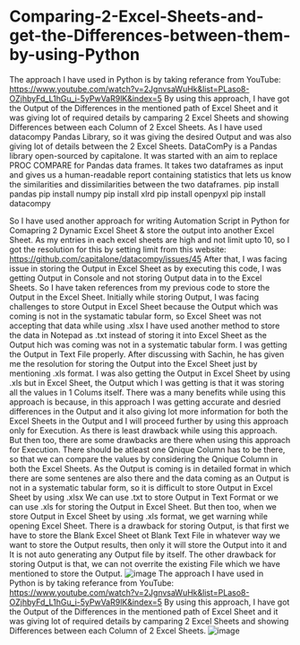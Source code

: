 # Comparing-2-Excel-Sheets-and-get-the-Differences-between-them-by-using-Python
The  approach I have used in Python is by taking referance from YouTube: 
https://www.youtube.com/watch?v=2JgnvsaWuHk&list=PLaso8-OZjhbyFd_L1hGu_i-5yPwVaR9lK&index=5
By using this approach, I have got the Output of the Differences in the mentioned path of Excel Sheet and it was giving lot of required details by camparing 2 Excel Sheets and showing Differences between each Column of 2 Excel Sheets.
As I have used datacompy Pandas Library, so it was giving the desired Output and was also giving lot of details between the 2 Excel Sheets.
DataComPy is a Pandas library open-sourced by capitalone. It was started with an aim to replace PROC COMPARE for Pandas data frames. It takes two dataframes as input and gives us a human-readable report containing statistics that lets us know the similarities and dissimilarities between the two dataframes.
pip install pandas
pip install numpy
pip install xlrd
pip install openpyxl
pip install datacompy


So I have used another approach for writing Automation Script in Python for Comapring 2 Dynamic Excel Sheet & store the output into another Excel Sheet.
As my entries in each excel sheets are high and not limit upto 10, so I got the resolution for this by setting limit from this website: https://github.com/capitalone/datacompy/issues/45
After that, I was facing issue in storing the Output in Excel Sheet as by executing this code, I was getting Output in Console and not storing Output data in to the Excel Sheets.
So I have taken references from my previous code to store the Output in the Excel Sheet.
Initially while storing Output, I was facing challenges to store Output in Excel Sheet because the Output which was coming is not in the systamatic tabular form, so Excel Sheet was not accepting that data while using .xlsx
I have used another method to store the data in Notepad as .txt instead of storing it into Excel Sheet as the Output hich was coming was not in a systematic tabular form. I was getting the Output in Text File properly.
After discussing with Sachin, he has given me the resolution for storing the Output into the Excel Sheet just by mentioning .xls format. 
I was also getting the Output in Excel Sheet by using .xls but in Excel Sheet, the Output which I was getting is that it was storing all the values in 1 Colums itself.
There was a many benefits while using this approach is because, in this approach I was getting accurate and desried differences in the Output and it also giving lot more information for both the Excel Sheets in the Output and I will proceed further by using this approach only for Execution.
As there is least drawback while using this approach. But then too, there are some drawbacks are there when using this approach for Execution.
There should be atleast one Qnique Column has to be there, so that we can compare the values by considering the Qnique Column in both the Excel Sheets.
As the Output is coming is in detailed format in which there are some sentenes are also there and the data coming as an Output is not in a systematic tabular form, so it is difficult to store Output in Excel Sheet by using .xlsx
We can use .txt to store Output in Text Format or we can use .xls for storing the Output in Excel Sheet. But then too, when we store Output in Excel Sheet by using .xls format, we get warning while opening Excel Sheet.
There is a drawback for storing Output, is that first we have to store the Blank Excel Sheet ot Blank Text File in whatever way we want to store the Output results, then only it will store the Output into it and It is not auto generating any Output file by itself.
The other drawback for storing Output is that, we can not overrite the existing File which we have mentioned to store the Output.
![image](https://user-images.githubusercontent.com/77016896/122560627-6f6f4b00-d05e-11eb-9e93-96d420fe13a4.png)
The  approach I have used in Python is by taking referance from YouTube: 
https://www.youtube.com/watch?v=2JgnvsaWuHk&list=PLaso8-OZjhbyFd_L1hGu_i-5yPwVaR9lK&index=5
By using this approach, I have got the Output of the Differences in the mentioned path of Excel Sheet and it was giving lot of required details by camparing 2 Excel Sheets and showing Differences between each Column of 2 Excel Sheets.
![image](https://user-images.githubusercontent.com/77016896/122560671-7eee9400-d05e-11eb-8e95-24b41c62e80b.png)

